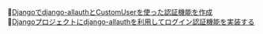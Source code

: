 📖[Djangoでdjango-allauthとCustomUserを使った認証機能を作成](https://zenn.dev/kei_h74/articles/31faae563f7354)  
📖[Djangoプロジェクトにdjango-allauthを利用してログイン認証機能を実装する](https://tomato-develop.com/django-django-allauth-login/)  
